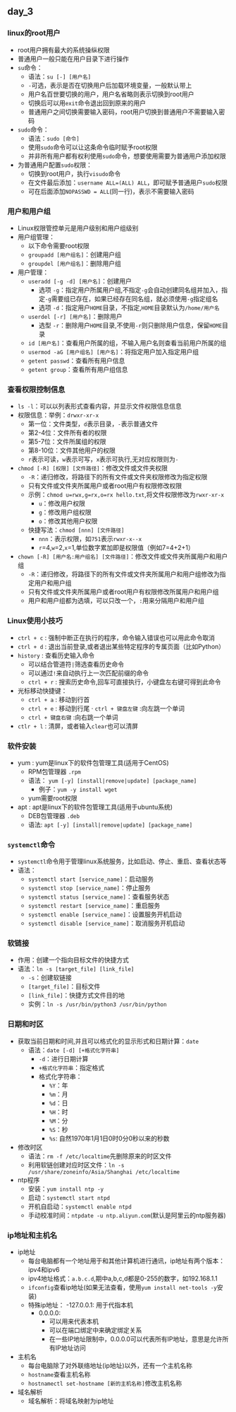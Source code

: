 ## day_3
### linux的root用户
- root用户拥有最大的系统操纵权限
- 普通用户一般只能在用户目录下进行操作
- `su`命令：
    - 语法：`su [-] [用户名]`
    - `-`可选，表示是否在切换用户后加载环境变量，一般默认带上
    - 用户名百世要切换的用户，用户名省略则表示切换到root用户
    - 切换后可以用`exit`命令退出回到原来的用户
    - 普通用户之间切换需要输入密码，root用户切换到普通用户不需要输入密码
- `sudo`命令：
    - 语法：`sudo [命令]`
    - 使用`sudo`命令可以让这条命令临时赋予root权限
    - 并非所有用户都有权利使用`sudo`命令，想要使用需要为普通用户添加权限
- 为普通用户配置`sudo`权限：
    - 切换到root用户，执行`visudo`命令
    - 在文件最后添加：`username ALL=(ALL) ALL`，即可赋予普通用户`sudo`权限
    - 可在后面添加`NOPASSWD = ALL`(同一行)，表示不需要输入密码
### 用户和用户组
- Linux权限管控单元是用户级别和用户组级别
- 用户组管理：
    - 以下命令需要root权限
    - `groupadd [用户组名]`：创建用户组
    - `groupdel [用户组名]`：删除用户组
- 用户管理：
    - `useradd [-g -d] [用户名]`：创建用户
        - 选项 `-g`：指定用户所属用户组,不指定`-g`会自动创建同名组并加入，指定`-g`需要组已存在，如果已经存在同名组，就必须使用`-g`指定组名
        - 选项 `-d`：指定用户`HOME`目录，不指定,`HOME`目录默认为`/home/用户名`
    - `userdel [-r] [用户名]`：删除用户
        - 选型 `-r`：删除用户`HOME`目录,不使用`-r`则只删除用户信息，保留`HOME`目录
    - `id [用户名]`：查看用户所属的组，不输入用户名则查看当前用户所属的组
    - `usermod -aG [用户组名] [用户名]`：将指定用户加入指定用户组
    - `getent passwd`：查看所有用户信息
    - `getent group`：查看所有用户组信息
### 查看权限控制信息
- `ls -l`：可以以列表形式查看内容，并显示文件权限信息信息
- 权限信息：举例：`drwxr-xr-x`
    - 第一位：文件类型，`d`表示目录，`-`表示普通文件
    - 第2-4位：文件所有者的权限
    - 第5-7位：文件所属组的权限
    - 第8-10位：文件其他用户的权限
    - `r`表示可读，`w`表示可写，`x`表示可执行,无对应权限则为`-`
- `chmod [-R] [权限] [文件路径]`：修改文件或文件夹权限
    - `-R`：递归修改，将路径下的所有文件或文件夹权限修改为指定权限
    - 只有文件或文件夹所属用户或者root用户有权限修改权限
    - 示例：`chmod u=rwx,g=rx,o=rx hello.txt`,将文件权限修改为`rwxr-xr-x`
        - `u`：修改用户权限
        - `g`：修改用户组权限
        - `o`：修改其他用户权限
    - 快捷写法：`chmod [nnn] [文件路径]`
        - `nnn`：表示权限，如`751`表示`rwxr-x--x`
        - `r`=4,`w`=2,`x`=1,单位数字累加即是权限值（例如7=4+2+1）
- `chown [-R] [用户名:用户组名] [文件路径]`：修改文件或文件夹所属用户和用户组
    - `-R`：递归修改，将路径下的所有文件或文件夹所属用户和用户组修改为指定用户和用户组
    - 只有文件或文件夹所属用户或者root用户有权限修改所属用户和用户组
    - 用户和用户组都为选填，可以只改一个，`:`用来分隔用户和用户组
### Linux使用小技巧
- `ctrl + c` : 强制中断正在执行的程序，命令输入错误也可以用此命令取消
- `ctrl + d` : 退出当前登录,或者退出某些特定程序的专属页面（比如Python）
- `history` : 查看历史输入命令
    - 可以结合管道符`|`筛选查看历史命令
    - 可以通过`!`来自动执行上一次匹配前缀的命令
    - `ctrl + r` : 搜索历史命令,回车可直接执行，小键盘左右键可得到此命令
- 光标移动快捷键：
    - `ctrl + a` : 移动到行首
    - `ctrl + e` : 移动到行尾
    · `ctrl + 键盘左键` :向左跳一个单词
    - `ctrl + 键盘右键` :向右跳一个单词
- `ctlr + l` : 清屏，或者输入`clear`也可以清屏
### 软件安装
- yum : yum是linux下的软件包管理工具(适用于CentOS)
    - RPM包管理器 `.rpm`
    - 语法： `yum [-y] [install|remove|update] [package_name]`
        - 例子：`yum -y install wget`
    - yum需要root权限
- apt : apt是linux下的软件包管理工具(适用于ubuntu系统)
    - DEB包管理器 `.deb`
    - 语法: `apt [-y] [install|remove|update] [package_name]`
### `systemctl`命令
- `systemctl`命令用于管理linux系统服务，比如启动、停止、重启、查看状态等
- 语法：
    - `systemctl start [service_name]`：启动服务
    - `systemctl stop [service_name]`：停止服务
    - `systemctl status [service_name]`：查看服务状态
    - `systemctl restart [service_name]`：重启服务
    - `systemctl enable [service_name]`：设置服务开机启动
    - `systemctl disable [service_name]`：取消服务开机启动
### 软链接
- 作用：创建一个指向目标文件的快捷方式
- 语法：`ln -s [target_file] [link_file]`
    - `-s`：创建软链接
    - `[target_file]`：目标文件
    - `[link_file]`：快捷方式文件目的地
    - 实例：`ln -s /usr/bin/python3 /usr/bin/python`
### 日期和时区
- 获取当前日期和时间,并且可以格式化的显示形式和日期计算：`date`
    - 语法：`date [-d] [+格式化字符串]`
        - `-d`：进行日期计算
        - `+格式化字符串`：指定格式
        - 格式化字符串：
            - `%Y`：年
            - `%m`：月
            - `%d`：日
            - `%H`：时
            - `%M`：分
            - `%S`：秒
            - `%s`: 自然1970年1月1日0时0分0秒以来的秒数
- 修改时区
    - 语法：`rm -f /etc/localtime`先删除原来的时区文件
    - 利用软链创建对应时区文件：`ln -s /usr/share/zoneinfo/Asia/Shanghai /etc/localtime`
- ntp程序
    - 安装：`yum install ntp -y`
    - 启动：`systemctl start ntpd`
    - 开机自启动：`systemctl enable ntpd`
    - 手动校准时间：`ntpdate -u ntp.aliyun.com`(默认是阿里云的ntp服务器)
### ip地址和主机名
- ip地址
    - 每台电脑都有一个地址用于和其他计算机进行通讯，ip地址有两个版本：ipv4和ipv6
    - ipv4地址格式：`a.b.c.d`,期中a,b,c,d都是0-255的数字，如192.168.1.1
    - `ifconfig`查看ip地址(如果无法查看，使用`yum install net-tools -y`安装)
    - 特殊ip地址：
        -127.0.0.1: 用于代指本机
        - 0.0.0.0: 
            - 可以用来代表本机
            - 可以在端口绑定中来确定绑定关系
            - 在一些IP地址限制中，0.0.0.0可以代表所有IP地址，意思是允许所有IP地址访问
- 主机名
    - 每台电脑除了对外联络地址(ip地址)以外，还有一个主机名称
    - `hostname`查看主机名称
    - `hostnamectl set-hostname [新的主机名称]`修改主机名称
- 域名解析
    - 域名解析：将域名映射为ip地址